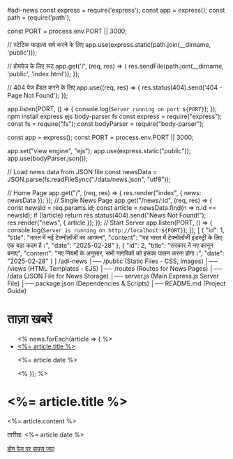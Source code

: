 #adi-news
const express = require('express');
const app = express();
const path = require('path');

const PORT = process.env.PORT || 3000;

// स्टेटिक फाइल्स सर्व करने के लिए
app.use(express.static(path.join(__dirname, 'public')));

// होमपेज के लिए रूट
app.get('/', (req, res) => {
    res.sendFile(path.join(__dirname, 'public', 'index.html'));
});

// 404 पेज हैंडल करने के लिए
app.use((req, res) => {
    res.status(404).send('404 - Page Not Found');
});

app.listen(PORT, () => {
    console.log(`Server running on port ${PORT}`);
});
npm install express ejs body-parser fs
const express = require("express");
const fs = require("fs");
const bodyParser = require("body-parser");

const app = express();
const PORT = process.env.PORT || 3000;

app.set("view engine", "ejs");
app.use(express.static("public"));
app.use(bodyParser.json());

// Load news data from JSON file
const newsData = JSON.parse(fs.readFileSync("./data/news.json", "utf8"));

// Home Page
app.get("/", (req, res) => {
    res.render("index", { news: newsData });
});
// Single News Page
app.get("/news/:id", (req, res) => {
    const newsId = req.params.id;
    const article = newsData.find(n => n.id == newsId);
    if (!article) return res.status(404).send("News Not Found!");
    res.render("news", { article });
});
// Start Server
app.listen(PORT, () => {
    console.log(`Server is running on http://localhost:${PORT}`);
});
[
    {
        "id": 1,
        "title": "भारत में नई टेक्नोलॉजी का आगमन",
        "content": "यह भारत में टेक्नोलॉजी इंडस्ट्री के लिए एक बड़ा कदम है।",
        "date": "2025-02-28"
    },
    {
        "id": 2,
        "title": "सरकार ने नए कानून बनाए",
        "content": "नए नियमों के अनुसार, सभी नागरिकों को इसका पालन करना होगा।",
        "date": "2025-02-28"
    }
]
/adi-news
│── /public             (Static Files - CSS, Images)
│── /views              (HTML Templates - EJS)
│── /routes             (Routes for News Pages)
│── /data               (JSON File for News Storage)
│── server.js           (Main Express.js Server File)
│── package.json        (Dependencies & Scripts)
│── README.md           (Project Guide)
<!DOCTYPE html>
<html lang="hi">
<head>
    <meta charset="UTF-8">
    <meta name="viewport" content="width=device-width, initial-scale=1.0">
    <title>India News</title>
    <link rel="stylesheet" href="/public/style.css">
</head>
<body>
    <h1>ताज़ा खबरें</h1>
    <ul>
        <% news.forEach(article => { %>
            <li>
                <a href="/news/<%= article.id %>"><%= article.title %></a>
                <p><%= article.date %></p>
            </li>
        <% }); %>
    </ul>
</body>
</html>
<!DOCTYPE html>
<html lang="hi">
<head>
    <meta charset="UTF-8">
    <meta name="viewport" content="width=device-width, initial-scale=1.0">
    <title><%= article.title %></title>
</head>
<body>
    <h1><%= article.title %></h1>
    <p><%= article.content %></p>
    <p>तारीख: <%= article.date %></p>
    <a href="/">होम पेज पर वापस जाएं</a>
</body>
</html>
